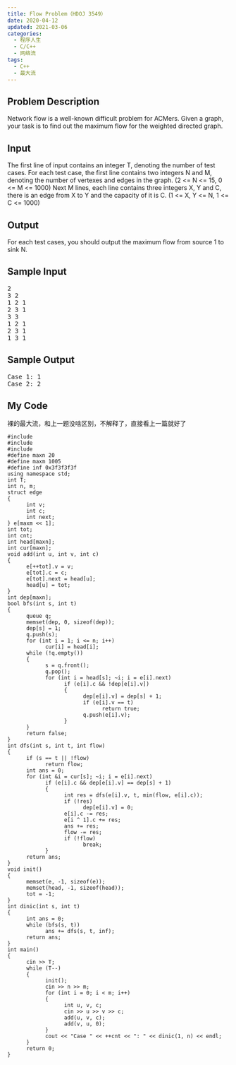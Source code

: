 ```yaml
---
title: Flow Problem（HDOJ 3549）
date: 2020-04-12
updated: 2021-03-06
categories:
  - 程序人生
  - C/C++
  - 网络流
tags:
  - C++
  - 最大流
---
```


<h2><strong>Problem Description</strong> </h2>

Network flow is a well-known difficult problem for ACMers. Given a graph, your task is to find out the maximum flow for the weighted directed graph. 

<h2><strong>Input</strong> </h2>

The first line of input contains an integer T, denoting the number of test cases.
For each test case, the first line contains two integers N and M, denoting the number of vertexes and edges in the graph. (2 <= N <= 15, 0 <= M <= 1000)
Next M lines, each line contains three integers X, Y and C, there is an edge from X to Y and the capacity of it is C. (1 <= X, Y <= N, 1 <= C <= 1000) 

<h2><strong>Output</strong> </h2>

For each test cases, you should output the maximum flow from source 1 to sink N. </pre>

<h2><strong>Sample Input</strong> </h2>

<pre class="wp-block-preformatted">2
3 2
1 2 1
2 3 1
3 3
1 2 1
2 3 1
1 3 1</pre>

<h2><strong>Sample Output</strong> </h2>

<pre class="wp-block-preformatted">Case 1: 1
Case 2: 2</pre>

<h2>My Code</h2>

<p>裸的最大流，和上一题没啥区别，不解释了，直接看上一篇就好了</p>

<pre class="wp-block-code"><code lang="cpp" class="language-cpp line-numbers">#include <iostream>
#include <cstring>
#include <queue>
#define maxn 20
#define maxm 1005
#define inf 0x3f3f3f3f
using namespace std;
int T;
int n, m;
struct edge
{
      int v;
      int c;
      int next;
} e[maxm << 1];
int tot;
int cnt;
int head[maxn];
int cur[maxn];
void add(int u, int v, int c)
{
      e[++tot].v = v;
      e[tot].c = c;
      e[tot].next = head[u];
      head[u] = tot;
}
int dep[maxn];
bool bfs(int s, int t)
{
      queue<int> q;
      memset(dep, 0, sizeof(dep));
      dep[s] = 1;
      q.push(s);
      for (int i = 1; i <= n; i++)
            cur[i] = head[i];
      while (!q.empty())
      {
            s = q.front();
            q.pop();
            for (int i = head[s]; ~i; i = e[i].next)
                  if (e[i].c && !dep[e[i].v])
                  {
                        dep[e[i].v] = dep[s] + 1;
                        if (e[i].v == t)
                              return true;
                        q.push(e[i].v);
                  }
      }
      return false;
}
int dfs(int s, int t, int flow)
{
      if (s == t || !flow)
            return flow;
      int ans = 0;
      for (int &i = cur[s]; ~i; i = e[i].next)
            if (e[i].c && dep[e[i].v] == dep[s] + 1)
            {
                  int res = dfs(e[i].v, t, min(flow, e[i].c));
                  if (!res)
                        dep[e[i].v] = 0;
                  e[i].c -= res;
                  e[i ^ 1].c += res;
                  ans += res;
                  flow -= res;
                  if (!flow)
                        break;
            }
      return ans;
}
void init()
{
      memset(e, -1, sizeof(e));
      memset(head, -1, sizeof(head));
      tot = -1;
}
int dinic(int s, int t)
{
      int ans = 0;
      while (bfs(s, t))
            ans += dfs(s, t, inf);
      return ans;
}
int main()
{
      cin >> T;
      while (T--)
      {
            init();
            cin >> n >> m;
            for (int i = 0; i < m; i++)
            {
                  int u, v, c;
                  cin >> u >> v >> c;
                  add(u, v, c);
                  add(v, u, 0);
            }
            cout << "Case " << ++cnt << ": " << dinic(1, n) << endl;
      }
      return 0;
}</code></pre>

